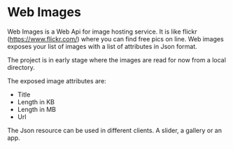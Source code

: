 # Web Images

Web Images is a Web Api for image hosting service. It is like flickr (https://www.flickr.com/) where you can find free pics on line.
Web images exposes your list of images with a list of attributes in Json format.

The project is in early stage where the images are read for now from a local directory.

The exposed image attributes are:

* Title
* Length in KB
* Length in MB
* Url

The Json resource can be used in different clients. A slider, a gallery or an app.

